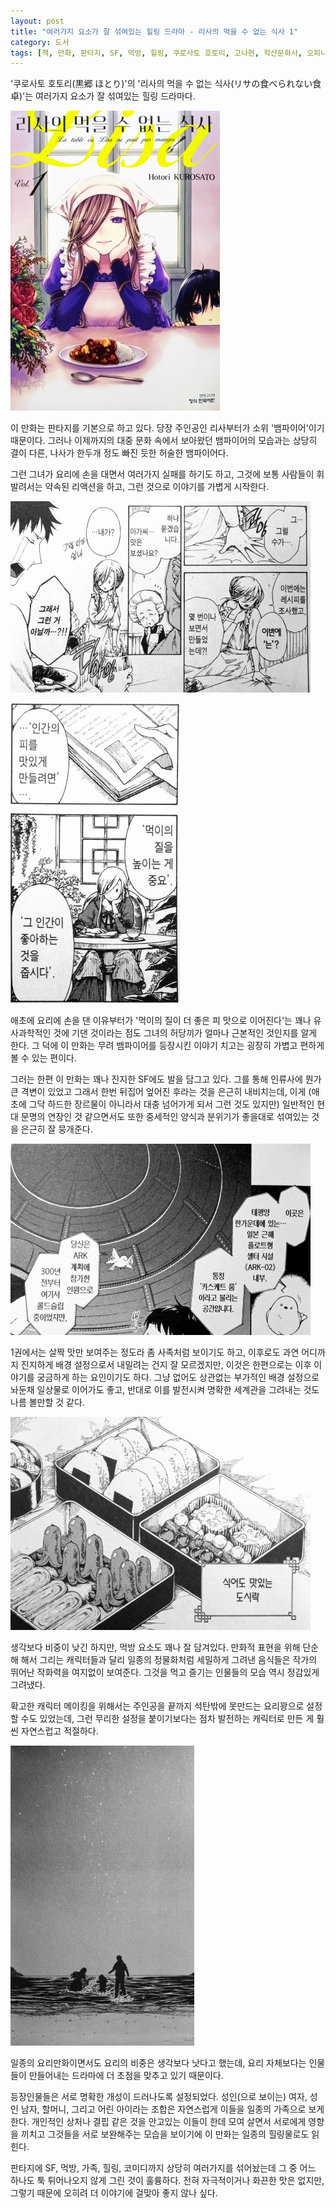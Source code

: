 ```yaml
---
layout: post
title: "여러가지 요소가 잘 섞여있는 힐링 드라마 - 리사의 먹을 수 없는 식사 1"
category: 도서
tags: [책, 만화, 판타지, SF, 먹방, 힐링, 쿠로사토 호토리, 고나현, 학산문화사, 오피니언 리더, 서평]
---
```


'쿠로사토 호토리(黒郷 ほとり)'의
'리사의 먹을 수 없는 식사(リサの食べられない食卓)'는
여러가지 요소가 잘 섞여있는 힐링 드라마다.

![표지](/images/lisa-no-taberarenai-shokutaku-1-comic-book-cover.jpg)

이 만화는 판타지를 기본으로 하고 있다.
당장 주인공인 리사부터가 소위 '뱀파이어'이기 때문이다.
그러나 이제까지의 대중 문화 속에서 보아왔던 뱀파이어의 모습과는 상당히 결이 다른,
나사가 한두개 정도 빠진 듯한 허술한 뱀파이어다.

그런 그녀가 요리에 손을 대면서 여러가지 실패를 하기도 하고,
그것에 보통 사람들이 휘발려서는 약속된 리액션을 하고,
그런 것으로 이야기를 가볍게 시작한다.

![p7](/images/lisa-no-taberarenai-shokutaku-1-comic-book-p007.jpg)

![p12](/images/lisa-no-taberarenai-shokutaku-1-comic-book-p012.jpg)

애초에 요리에 손을 댄 이유부터가
'먹이의 질이 더 좋은 피 맛으로 이어진다'는 꽤나 유사과학적인 것에 기댄 것이라는 점도
그녀의 허당끼가 얼마나 근본적인 것인지를 알게 한다.
그 덕에 이 만화는 무려 뱀파이어를 등장시킨 이야기 치고는 굉장히 가볍고 편하게 볼 수 있는 편이다.

그러는 한편 이 만화는 꽤나 진지한 SF에도 발을 담그고 있다.
그를 통해 인류사에 뭔가 큰 격변이 있었고 그래서 한번 뒤집어 엎어진 후라는 것을 은근히 내비치는데,
이게 (애초에 그닥 하드한 장르물이 아니라서 대충 넘어가게 되서 그런 것도 있지만)
일반적인 현대 문명의 연장인 것 같으면서도 또한 중세적인 양식과 분위기가 좋을대로 섞여있는 것을 은근히 잘 뭉개준다.

![p77](/images/lisa-no-taberarenai-shokutaku-1-comic-book-p077.jpg)

1권에서는 살짝 맛만 보여주는 정도라 좀 사족처럼 보이기도 하고,
이후로도 과연 어디까지 진지하게 배경 설정으로서 내밀려는 건지 잘 모르겠지만,
이것은 한편으로는 이후 이야기를 궁금하게 하는 요인이기도 하다.
그냥 없어도 상관없는 부가적인 배경 설정으로 놔둔채 일상물로 이어가도 좋고,
반대로 이를 발전시켜 명확한 세계관을 그려내는 것도 나름 볼만할 것 같다.

![p152](/images/lisa-no-taberarenai-shokutaku-1-comic-book-p152.jpg)

생각보다 비중이 낮긴 하지만, 먹방 요소도 꽤나 잘 담겨있다.
만화적 표현을 위해 단순해 해서 그리는 캐릭터들과 달리
일종의 정물화처럼 세밀하게 그려낸 음식들은 작가의 뛰어난 작화력을 여지없이 보여준다.
그것을 먹고 즐기는 인물들의 모습 역시 정감있게 그려냈다.

확고한 캐릭터 메이킹을 위해서는 주인공을 끝까지 석탄밖에 못만드는 요리꽝으로 설정할 수도 있었는데,
그런 무리한 설정을 붙이기보다는 점차 발전하는 캐릭터로 만든 게
훨씬 자연스럽고 적절하다.

![p160](/images/lisa-no-taberarenai-shokutaku-1-comic-book-p160.jpg)

일종의 요리만화이면서도 요리의 비중은 생각보다 낫다고 했는데,
요리 자체보다는 인물들이 만들어내는 드라마에 더 초점을 맞추고 있기 때문이다.

등장인물들은 서로 명확한 개성이 드러나도록 설정되었다.
성인(으로 보이는) 여자, 성인 남자, 할머니, 그리고 어린 아이라는 조합은 자연스럽게 이들을 일종의 가족으로 보게한다.
개인적인 상처나 결핍 같은 것을 안고있는 이들이 한데 모여 살면서
서로에게 영향을 끼치고 그것들을 서로 보완해주는 모습을 보이기에
이 만화는 일종의 힐링물로도 읽힌다.

판타지에 SF, 먹방, 가족, 힐링, 코미디까지 상당히 여러가지를 섞어놨는데
그 중 어느 하나도 툭 튀어나오지 않게 그린 것이 훌륭하다.
전혀 자극적이거나 화끈한 맛은 없지만,
그렇기 때문에 오히려 더 이야기에 걸맞아 좋지 않나 싶다.
